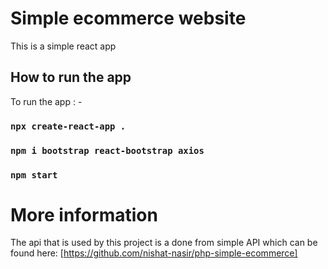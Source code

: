 # Simple ecommerce website

This is a simple react app

## How to run the app

To run the app : -

### `npx create-react-app .`

### `npm i bootstrap react-bootstrap axios`

### `npm start`

# More information

The api that is used by this project is
a done from simple API which can be found here:
[https://github.com/nishat-nasir/php-simple-ecommerce]
